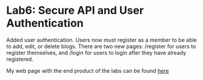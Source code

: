 # Lab6: Secure API and User Authentication

Added user authentication. Users now must register as a member to be able to add, edit, or delete blogs. There are two new pages: /register for users to register themselves, and /login for users to login after they have already registered.
 
My web page with the end product of the labs can be found [here](http://3.237.172.53/)
